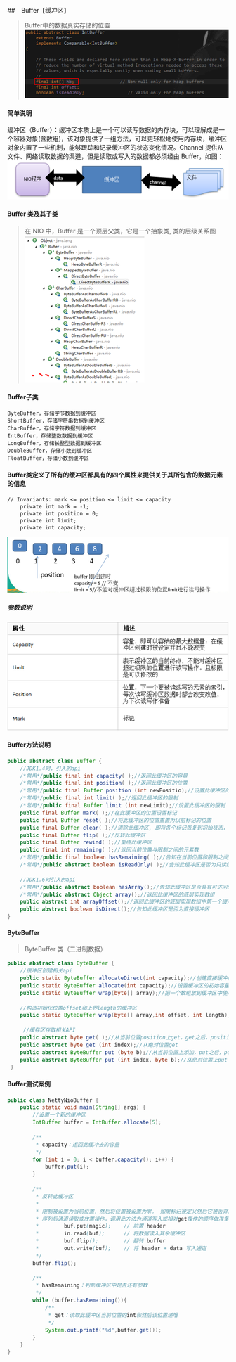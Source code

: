 ##　Buffer【缓冲区】
> Buffer中的数据真实存储的位置
![netty-buffer的存储位置.jpg](../resource/netty/netty-buffer的存储位置.jpg)

#### 简单说明
缓冲区（Buffer）：缓冲区本质上是一个可以读写数据的内存块，可以理解成是一个容器对象(含数组)，该对象提供了一组方法，可以更轻松地使用内存块，缓冲区对象内置了一些机制，能够跟踪和记录缓冲区的状态变化情况。Channel 提供从文件、网络读取数据的渠道，但是读取或写入的数据都必须经由 Buffer，如图：<br>
![netty-buffer简略图.jpg](../resource/netty/netty-buffer简略图.jpg)

#### Buffer 类及其子类
> 在 NIO 中，Buffer 是一个顶层父类，它是一个抽象类, 类的层级关系图
![netty-niobuffer方法.jpg](../resource/netty/netty-niobuffer方法.jpg)

#### Buffer子类
    ByteBuffer，存储字节数据到缓冲区
    ShortBuffer，存储字符串数据到缓冲区
    CharBuffer，存储字符数据到缓冲区
    IntBuffer，存储整数数据到缓冲区
    LongBuffer，存储长整型数据到缓冲区
    DoubleBuffer，存储小数到缓冲区
    FloatBuffer，存储小数到缓冲区

#### Buffer类定义了所有的缓冲区都具有的四个属性来提供关于其所包含的数据元素的信息
```shell
// Invariants: mark <= position <= limit <= capacity
    private int mark = -1;
    private int position = 0;
    private int limit;
    private int capacity;
```
![netty-buffer中flip实现图.jpg](../resource/netty/netty-buffer中flip实现图.jpg)
##### 参数说明
![netty-buffer中flip内部实现参数.jpg](../resource/netty/netty-buffer内部参数.jpg)

#### Buffer方法说明
```java
public abstract class Buffer {
    //JDK1.4时，引入的api
    /*常用*/public final int capacity( );//返回此缓冲区的容量
    /*常用*/public final int position( );//返回此缓冲区的位置
    /*常用*/public final Buffer position (int newPositio);//设置此缓冲区的位置
    /*常用*/public final int limit( );//返回此缓冲区的限制
    /*常用*/public final Buffer limit (int newLimit);//设置此缓冲区的限制
    public final Buffer mark( );//在此缓冲区的位置设置标记
    public final Buffer reset( );//将此缓冲区的位置重置为以前标记的位置
    public final Buffer clear( );//清除此缓冲区, 即将各个标记恢复到初始状态，但是数据并没有真正擦除, 后面操作会覆盖
    public final Buffer flip( );//反转此缓冲区
    public final Buffer rewind( );//重绕此缓冲区
    public final int remaining( );//返回当前位置与限制之间的元素数
    /*常用*/public final boolean hasRemaining( );//告知在当前位置和限制之间是否有元素
    /*常用*/public abstract boolean isReadOnly( );//告知此缓冲区是否为只读缓冲区
 
    //JDK1.6时引入的api
    /*常用*/public abstract boolean hasArray();//告知此缓冲区是否具有可访问的底层实现数组
    /*常用*/public abstract Object array();//返回此缓冲区的底层实现数组
    public abstract int arrayOffset();//返回此缓冲区的底层实现数组中第一个缓冲区元素的偏移量
    public abstract boolean isDirect();//告知此缓冲区是否为直接缓冲区
}
```
#### ByteBuffer
> ByteBuffer 类（二进制数据）
```java
public abstract class ByteBuffer {
    //缓冲区创建相关api
    public static ByteBuffer allocateDirect(int capacity);//创建直接缓冲区
    public static ByteBuffer allocate(int capacity);//设置缓冲区的初始容量
    public static ByteBuffer wrap(byte[] array);//把一个数组放到缓冲区中使用
    
    //构造初始化位置offset和上界length的缓冲区
    public static ByteBuffer wrap(byte[] array,int offset, int length);
    
     //缓存区存取相关API
    public abstract byte get( );//从当前位置position上get，get之后，position会自动+1
    public abstract byte get (int index);//从绝对位置get
    public abstract ByteBuffer put (byte b);//从当前位置上添加，put之后，position会自动+1
    public abstract ByteBuffer put (int index, byte b);//从绝对位置上put
 }
```

#### Buffer测试案例
```java
public class NettyNioBuffer {
    public static void main(String[] args) {
        //设置一个新的缓冲区
        IntBuffer buffer = IntBuffer.allocate(5);

        /**
         * capacity：返回此缓冲去的容量
         */
        for (int i = 0; i < buffer.capacity(); i++) {
            buffer.put(i);
        }

        /**
         * 反转此缓冲区
         *
         * 限制被设置为当前位置，然后将位置被设置为零。 如果标记被定义然后它被丢弃。
         * 序列后通道读取或放置操作，调用此方法为通道写入或相对get操作的顺序做准备。 例如：
         *        buf.put(magic);    // 前置 header
         *        in.read(buf);      // 将数据读入其余缓冲区
         *        buf.flip();        // 翻转 buffer
         *        out.write(buf);    // 将 header + data 写入通道
         */
        buffer.flip();

        /**
         * hasRemaining：判断缓冲区中是否还有参数
         */
        while (buffer.hasRemaining()){
            /**
             * get：读取此缓冲区当前位置的int和然后该位置递增
             */
            System.out.printf("%d",buffer.get());
        }
    }
}
```